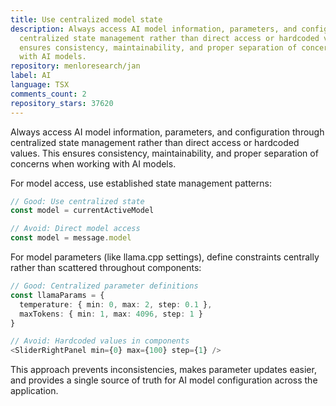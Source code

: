 ```yaml
---
title: Use centralized model state
description: Always access AI model information, parameters, and configuration through
  centralized state management rather than direct access or hardcoded values. This
  ensures consistency, maintainability, and proper separation of concerns when working
  with AI models.
repository: menloresearch/jan
label: AI
language: TSX
comments_count: 2
repository_stars: 37620
---
```


Always access AI model information, parameters, and configuration through centralized state management rather than direct access or hardcoded values. This ensures consistency, maintainability, and proper separation of concerns when working with AI models.

For model access, use established state management patterns:
```typescript
// Good: Use centralized state
const model = currentActiveModel

// Avoid: Direct model access
const model = message.model
```

For model parameters (like llama.cpp settings), define constraints centrally rather than scattered throughout components:
```typescript
// Good: Centralized parameter definitions
const llamaParams = {
  temperature: { min: 0, max: 2, step: 0.1 },
  maxTokens: { min: 1, max: 4096, step: 1 }
}

// Avoid: Hardcoded values in components
<SliderRightPanel min={0} max={100} step={1} />
```

This approach prevents inconsistencies, makes parameter updates easier, and provides a single source of truth for AI model configuration across the application.